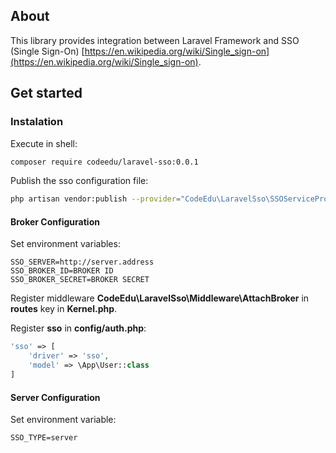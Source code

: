 ## About

This library provides integration between Laravel Framework and SSO (Single Sign-On) [https://en.wikipedia.org/wiki/Single_sign-on](https://en.wikipedia.org/wiki/Single_sign-on).

## Get started

### Instalation
Execute in shell:
```sh
composer require codeedu/laravel-sso:0.0.1
```
Publish the sso configuration file:
```sh
php artisan vendor:publish --provider="CodeEdu\LaravelSso\SSOServiceProvider"
```
#### Broker Configuration
Set environment variables:
```
SSO_SERVER=http://server.address
SSO_BROKER_ID=BROKER ID
SSO_BROKER_SECRET=BROKER SECRET
```
Register middleware **CodeEdu\LaravelSso\Middleware\AttachBroker** in **routes** key in **Kernel.php**.

Register **sso** in **config/auth.php**:
```php
'sso' => [
    'driver' => 'sso',
    'model' => \App\User::class
]
```

#### Server Configuration

Set environment variable:
```
SSO_TYPE=server
```

